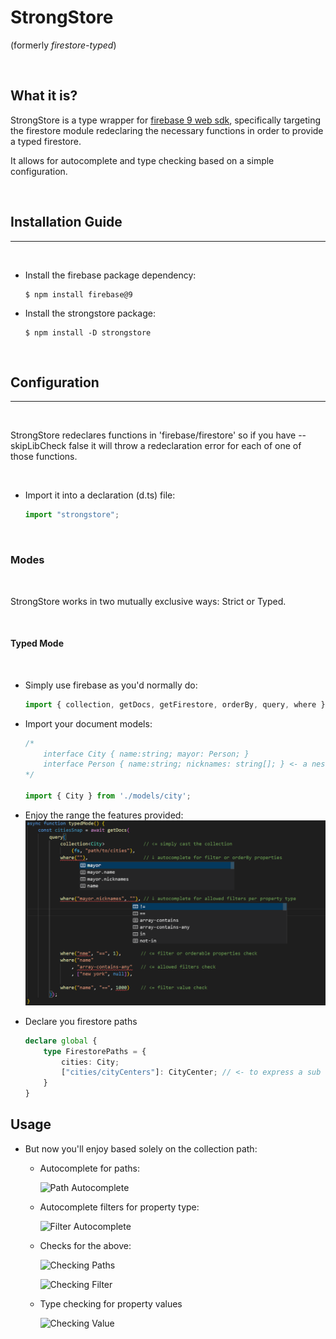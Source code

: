 # StrongStore 
(formerly *firestore-typed*)

&nbsp;
## What it is?

StrongStore is a type wrapper for [firebase 9 web sdk]([/guides/content/editing-an-existing-page](https://www.npmjs.com/package/firebase)), specifically targeting the firestore module redeclaring the necessary functions in order to provide a typed 
firestore. 

It allows for autocomplete and type checking based on a simple configuration.

&nbsp;
## Installation Guide
______________
&nbsp;
- Install the firebase package dependency:
    ```
    $ npm install firebase@9
    ```
- Install the strongstore package:
    ```
    $ npm install -D strongstore
    ```

&nbsp;
## Configuration
__________
&nbsp;

StrongStore redeclares functions in 'firebase/firestore' so if you have --skipLibCheck false it will throw a redeclaration error for each of one of those functions. 

&nbsp;
- Import it into a declaration (d.ts) file:
    ```ts
    import "strongstore";
    ```

&nbsp;
### Modes
&nbsp;

StrongStore works in two mutually exclusive ways: Strict or Typed.

&nbsp;
#### Typed Mode
&nbsp;
- Simply use firebase as you'd normally do:
    ```ts
    import { collection, getDocs, getFirestore, orderBy, query, where } from 'firebase/firestore';
    ```
- Import your document models:
    ```ts
    /* 
        interface City { name:string; mayor: Person; } 
        interface Person { name:string; nicknames: string[]; } <- a nested object
    */
    
    import { City } from './models/city';
    ```
- Enjoy the range the features provided: 
    <img src="./images/typed-mode.png" alt="drawing" width="1000"/>
    
- Declare you firestore paths 
    ```ts
    declare global {
        type FirestorePaths = {
            cities: City;
            ["cities/cityCenters"]: CityCenter; // <- to express a sub collection
        }
    }
    ```
## Usage

    
- But now you'll enjoy based solely on the collection path:
  - Autocomplete for paths:
    
    ![Path Autocomplete](https://github.com/JMPSequeira/strongstore/blob/master/images/autocomplete-filters.png?raw=true)

  - Autocomplete filters for property type:
  
    ![Filter Autocomplete](https://github.com/JMPSequeira/strongstore/blob/master/images/autocomplete-filters.png?raw=true)

  - Checks for the above:
    
    ![Checking Paths](https://github.com/JMPSequeira/strongstore/blob/master/images/invalid-path.png?raw=true)
    
    ![Checking Filter](https://github.com/JMPSequeira/strongstore/blob/master/images/invalid-filter.png?raw=true)
  
  - Type checking for property values
    
    ![Checking Value](https://github.com/JMPSequeira/strongstore/blob/master/images/invalid-value.png?raw=true)


